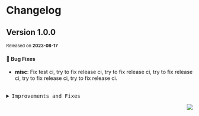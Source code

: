 <a name="readme-top"></a>

# Changelog

## Version&nbsp;1.0.0
<sup>Released on **2023-08-17**</sup>


#### 🐛 Bug Fixes

- **misc**: Fix test ci, try to fix release ci, try to fix release ci, try to fix release ci, try to fix release ci, try to fix release ci.


<br/>



<details>
<summary><kbd>Improvements and Fixes</kbd></summary>



#### What's fixed

* **misc**: Fix test ci ([039d733](https://github.com/lobehub/lobe-chat-plugins/commit/039d733))
* **misc**: Try to fix release ci ([ab60253](https://github.com/lobehub/lobe-chat-plugins/commit/ab60253))
* **misc**: Try to fix release ci ([08b6a3c](https://github.com/lobehub/lobe-chat-plugins/commit/08b6a3c))
* **misc**: Try to fix release ci ([e18d960](https://github.com/lobehub/lobe-chat-plugins/commit/e18d960))
* **misc**: Try to fix release ci ([be8a58a](https://github.com/lobehub/lobe-chat-plugins/commit/be8a58a))
* **misc**: Try to fix release ci ([372cddf](https://github.com/lobehub/lobe-chat-plugins/commit/372cddf))

</details>


<div align="right">

[![](https://img.shields.io/badge/-BACK_TO_TOP-151515?style=flat-square)](#readme-top)

</div>
